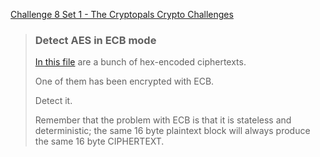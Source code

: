 [Challenge 8 Set 1 - The Cryptopals Crypto Challenges](https://cryptopals.com/sets/1/challenges/8)

> ### Detect AES in ECB mode
>
> [In this file](https://cryptopals.com/static/challenge-data/8.txt) are a bunch of hex-encoded ciphertexts.
>
> One of them has been encrypted with ECB.
>
> Detect it.
>
> Remember that the problem with ECB is that it is stateless and deterministic; the same 16 byte plaintext block will always produce the same 16 byte CIPHERTEXT.
